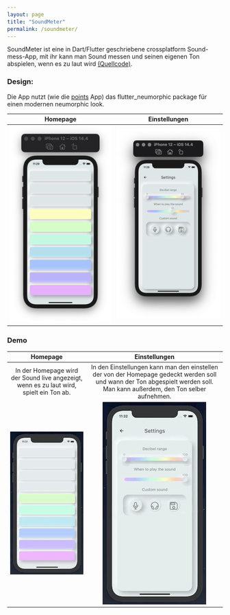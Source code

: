 ```yaml
---
layout: page
title: "SoundMeter"
permalink: /soundmeter/
---
```


SoundMeter ist eine in Dart/Flutter geschriebene crossplatform Sound-mess-App, mit ihr kann man Sound messen und seinen eigenen Ton abspielen, wenn es zu laut wird [(Quellcode)](https://github.com/bit-burger/soundmeter/). 

### Design:

Die App nutzt (wie die [points](https://tonyborchert.xyz) App) das flutter_neumorphic package für einen modernen neumorphic look.

| Homepage | Einstellungen |
| :---: | :---: |
| <img width="302" alt="sound" src="/assets/soundmeter/png/sound.png"> | <img width="302" alt="einstellungen" src="assets/soundmeter/png/einstellungen.png"> | 


### Demo 

| Homepage | Einstellungen |
| :---: | :---: |
| In der Homepage wird der Sound live angezeigt, wenn es zu laut wird, spielt ein Ton ab. | In den Einstellungen kann man den einstellen der von der Homepage gedeckt werden soll und wann der Ton abgespielt werden soll. Man kann außerdem, den Ton selber aufnehmen. |
| ![](/assets/soundmeter/gif/sound.gif) | ![](/assets/soundmeter/gif/einstellungen.gif) | 
